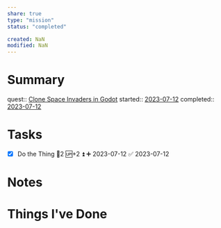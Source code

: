 ```yaml
---
share: true
type: "mission"
status: "completed"

created: NaN 
modified: NaN
---
```

 
# Summary
quest:: [Clone Space Invaders in Godot](./Clone%20Space%20Invaders%20in%20Godot.md)
started:: [2023-07-12](../../00%20-%20Life%20Management%20System/09%20-%20Daily%20Notes/2023-07-12.md)
completed:: [2023-07-12](../../00%20-%20Life%20Management%20System/09%20-%20Daily%20Notes/2023-07-12.md)
# Tasks
- [x] Do the Thing 🥄2 🆙+2 ⏫ ➕ 2023-07-12 ✅ 2023-07-12
# Notes

# Things I've Done